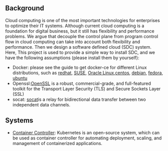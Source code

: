 ## Background

Cloud computing is one of the most important technologies for enterprises to optimize their IT systems. Although current cloud computing is a foundation for digital business, but it still has flexibility and performance problems. We argue that decouple the control plane from program control flow in cloud computing can take into account both flexibility and performance. Then we design a software defined cloud (SDC) system. Here, This project is used to provide a simple way to install SDC, and we have the following assumptions (please install them by yourself):

- Docker: please see the guide to get docker-ce for different Linux distributions, such as [redhat](https://docs.docker.com/install/linux/docker-ee/rhel/), [SUSE](https://docs.docker.com/install/linux/docker-ee/suse/), [Oracle Linux](https://docs.docker.com/install/linux/docker-ee/oracle/),[centos](https://docs.docker.com/install/linux/docker-ce/centos/), [debian](https://docs.docker.com/install/linux/docker-ce/debian/), [fedora](https://docs.docker.com/install/linux/docker-ce/fedora/), [ubuntu](https://docs.docker.com/install/linux/docker-ce/ubuntu/)
- Openssl:[OpenSSL](https://www.openssl.org/) is a robust, commercial-grade, and full-featured toolkit for the Transport Layer Security (TLS) and Secure Sockets Layer (SSL)
- socat: [socat](http://www.dest-unreach.org/socat)is a relay for bidirectional data transfer between two independent data channels.

## Systems

- [Container Controller](kubernetes/README.md): Kubernetes is an open-source system, which can be used as container controller for automating deployment, scaling, and management of containerized applications.
